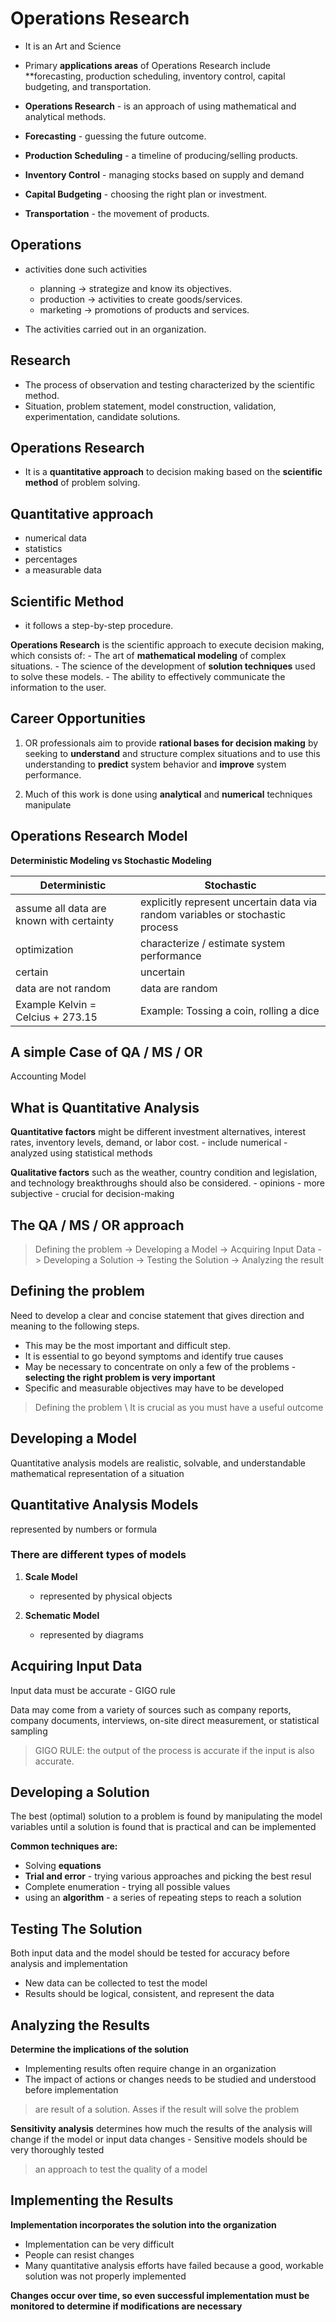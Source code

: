 # Operations Research

- It is an Art and Science
- Primary **applications areas** of Operations Research include **forecasting, production scheduling, inventory control, capital budgeting, and transportation.

- **Operations Research** -  is an approach of using mathematical and analytical methods.
- **Forecasting** - guessing the future outcome.
- **Production Scheduling** - a timeline of producing/selling products.
- **Inventory Control** - managing stocks based on supply and demand
- **Capital Budgeting** - choosing the right plan or investment.
- **Transportation** - the movement of products.

## Operations
- activities done such activities
    - planning -> strategize and know its objectives.
    - production -> activities to create goods/services.
    - marketing -> promotions of products and services.

- The activities carried out in an organization.

## Research
- The process of observation and testing characterized by the scientific method.
- Situation, problem statement, model construction, validation, experimentation, candidate solutions.

## Operations Research
- It is a **quantitative approach** to decision making based on the **scientific method** of problem solving.

## Quantitative approach
- numerical data
- statistics
- percentages
- a measurable data

## Scientific Method
- it follows a step-by-step procedure.

**Operations Research** is the scientific approach to execute decision making, which consists of:
    - The art of **mathematical modeling** of complex situations.
    - The science of the development of **solution techniques** used to solve these models.
    - The ability to effectively communicate the information to the user.

## Career Opportunities
1. OR professionals aim to provide **rational bases for decision making** by seeking to **understand** and structure complex situations and to use this understanding to **predict** system behavior and **improve** system performance.

2. Much of this work is done using **analytical** and **numerical** techniques manipulate

## Operations Research Model

**Deterministic Modeling vs Stochastic Modeling**

Deterministic | Stochastic
--------------|--------------
assume all data are known with certainty | explicitly represent uncertain data via random variables or stochastic process
optimization | characterize / estimate system performance
certain | uncertain
data are not random | data are random
Example Kelvin = Celcius + 273.15 | Example: Tossing a coin, rolling a dice

## A simple Case of QA / MS / OR

Accounting Model

## What is Quantitative Analysis

**Quantitative factors** might be different investment alternatives, interest rates, inventory levels, demand, or labor cost.
    - include numerical
    - analyzed using statistical methods

**Qualitative factors** such as the weather, country condition and legislation, and technology breakthroughs should also be considered.
    - opinions
    - more subjective
    - crucial for decision-making

## The QA / MS / OR approach

> Defining the problem -> Developing a Model -> Acquiring Input Data -> Developing a Solution -> Testing the Solution -> Analyzing the result

## Defining the problem
Need to develop a clear and concise statement that gives direction and meaning to the following steps.

- This may be the most important and difficult step.
- It is essential to go beyond symptoms and identify true causes
- May be necessary to concentrate on only a few of the problems - **selecting the right problem is very important**
- Specific and measurable objectives may have to be developed

> Defining the problem \ It is crucial as you must have a useful outcome

## Developing a Model
Quantitative analysis models are realistic, solvable, and understandable mathematical representation of a situation

## Quantitative Analysis Models
represented by numbers or formula

### There are different types of models
1. **Scale Model**
    - represented by physical objects

2. **Schematic Model**
    - represented by diagrams

## Acquiring Input Data
Input data must be accurate - GIGO rule

Data may come from a variety of sources such as company reports, company documents, interviews, on-site direct measurement, or statistical sampling

> GIGO RULE: the output of the process is accurate if the input is also accurate.

## Developing a Solution

The best (optimal) solution to a problem is found by manipulating the model variables until a solution is found that is practical and can be implemented

**Common techniques are:**
- Solving **equations**
- **Trial and error** - trying various approaches and picking the best resul
- Complete enumeration - trying all possible values
- using an **algorithm** - a series of repeating steps to reach a solution


## Testing The Solution

Both input data and the model should be tested for accuracy before analysis and implementation
- New data can be collected to test the model
- Results should be logical, consistent, and represent the data

## Analyzing the Results

**Determine the implications of the solution**

- Implementing results often require change in an organization
- The impact of actions or changes needs to be studied and understood before implementation

> are result of a solution. Asses if the result will solve the problem

**Sensitivity analysis** determines how much the results of the analysis will change if the model or input data changes
    - Sensitive models should be very thoroughly tested

> an approach to test the quality of a model


## Implementing the Results
**Implementation incorporates the solution into the organization**
- Implementation can be very difficult
- People can resist changes
- Many quantitative analysis efforts have failed because a good, workable solution was not properly implemented

**Changes occur over time, so even successful implementation must be monitored to determine if modifications are necessary**
